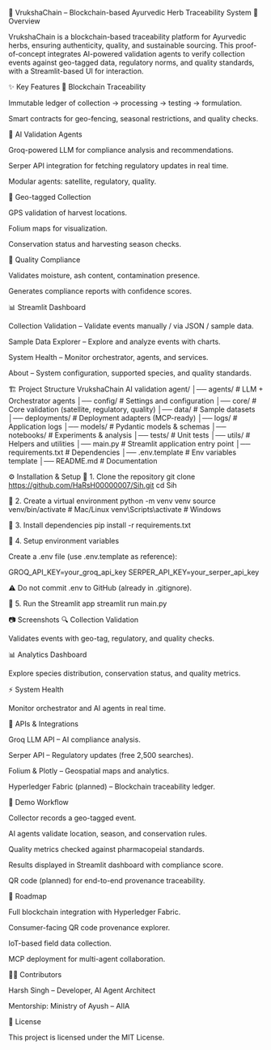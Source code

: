 🌿 VrukshaChain – Blockchain-based Ayurvedic Herb Traceability System
📌 Overview

VrukshaChain is a blockchain-based traceability platform for Ayurvedic herbs, ensuring authenticity, quality, and sustainable sourcing.
This proof-of-concept integrates AI-powered validation agents to verify collection events against geo-tagged data, regulatory norms, and quality standards, with a Streamlit-based UI for interaction.

✨ Key Features
🔗 Blockchain Traceability

Immutable ledger of collection → processing → testing → formulation.

Smart contracts for geo-fencing, seasonal restrictions, and quality checks.

🤖 AI Validation Agents

Groq-powered LLM for compliance analysis and recommendations.

Serper API integration for fetching regulatory updates in real time.

Modular agents: satellite, regulatory, quality.

📍 Geo-tagged Collection

GPS validation of harvest locations.

Folium maps for visualization.

Conservation status and harvesting season checks.

🧪 Quality Compliance

Validates moisture, ash content, contamination presence.

Generates compliance reports with confidence scores.

📊 Streamlit Dashboard

Collection Validation – Validate events manually / via JSON / sample data.

Sample Data Explorer – Explore and analyze events with charts.

System Health – Monitor orchestrator, agents, and services.

About – System configuration, supported species, and quality standards.

🏗️ Project Structure
VrukshaChain AI validation agent/
│── agents/              # LLM + Orchestrator agents
│── config/              # Settings and configuration
│── core/                # Core validation (satellite, regulatory, quality)
│── data/                # Sample datasets
│── deployments/         # Deployment adapters (MCP-ready)
│── logs/                # Application logs
│── models/              # Pydantic models & schemas
│── notebooks/           # Experiments & analysis
│── tests/               # Unit tests
│── utils/               # Helpers and utilities
│── main.py              # Streamlit application entry point
│── requirements.txt     # Dependencies
│── .env.template        # Env variables template
│── README.md            # Documentation

⚙️ Installation & Setup
🔧 1. Clone the repository
git clone https://github.com/HaRsH00000007/Sih.git
cd Sih

🔧 2. Create a virtual environment
python -m venv venv
source venv/bin/activate   # Mac/Linux
venv\Scripts\activate      # Windows

🔧 3. Install dependencies
pip install -r requirements.txt

🔧 4. Setup environment variables

Create a .env file (use .env.template as reference):

GROQ_API_KEY=your_groq_api_key
SERPER_API_KEY=your_serper_api_key


⚠️ Do not commit .env to GitHub (already in .gitignore).

🔧 5. Run the Streamlit app
streamlit run main.py

📷 Screenshots
🔍 Collection Validation

Validates events with geo-tag, regulatory, and quality checks.

📊 Analytics Dashboard

Explore species distribution, conservation status, and quality metrics.

⚡ System Health

Monitor orchestrator and AI agents in real time.

📡 APIs & Integrations

Groq LLM API – AI compliance analysis.

Serper API – Regulatory updates (free 2,500 searches).

Folium & Plotly – Geospatial maps and analytics.

Hyperledger Fabric (planned) – Blockchain traceability ledger.

🧪 Demo Workflow

Collector records a geo-tagged event.

AI agents validate location, season, and conservation rules.

Quality metrics checked against pharmacopeial standards.

Results displayed in Streamlit dashboard with compliance score.

QR code (planned) for end-to-end provenance traceability.

🚀 Roadmap

 Full blockchain integration with Hyperledger Fabric.

 Consumer-facing QR code provenance explorer.

 IoT-based field data collection.

 MCP deployment for multi-agent collaboration.

👨‍💻 Contributors

Harsh Singh – Developer, AI Agent Architect

Mentorship: Ministry of Ayush – AIIA

📜 License

This project is licensed under the MIT License.
